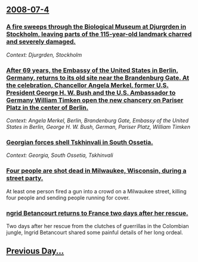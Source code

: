 ## [2008-07-4](/news/2008/07/4/index.md)

### [ A fire sweeps through the Biological Museum at Djurgrden in Stockholm, leaving parts of the 115-year-old landmark charred and severely damaged. ](/news/2008/07/4/a-fire-sweeps-through-the-biological-museum-at-djurgarden-in-stockholm-leaving-parts-of-the-115-year-old-landmark-charred-and-severely-dam.md)
_Context: Djurgrden, Stockholm_

### [ After 69 years, the Embassy of the United States in Berlin, Germany, returns to its old site near the Brandenburg Gate. At the celebration, Chancellor Angela Merkel, former U.S. President George H. W. Bush and the U.S. Ambassador to Germany William Timken open the new chancery on Pariser Platz in the center of Berlin. ](/news/2008/07/4/after-69-years-the-embassy-of-the-united-states-in-berlin-germany-returns-to-its-old-site-near-the-brandenburg-gate-at-the-celebration.md)
_Context: Angela Merkel, Berlin, Brandenburg Gate, Embassy of the United States in Berlin, George H. W. Bush, German, Pariser Platz, William Timken_

### [ Georgian forces shell Tskhinvali in South Ossetia. ](/news/2008/07/4/georgian-forces-shell-tskhinvali-in-south-ossetia.md)
_Context: Georgia, South Ossetia, Tskhinvali_

### [ Four people are shot dead in Milwaukee, Wisconsin, during a street party. ](/news/2008/07/4/four-people-are-shot-dead-in-milwaukee-wisconsin-during-a-street-party.md)
At least one person fired a gun into a crowd on a Milwaukee street, killing four people and sending people running for cover.

### [ ngrid Betancourt returns to France two days after her rescue. ](/news/2008/07/4/ingrid-betancourt-returns-to-france-two-days-after-her-rescue.md)
Two days after her rescue from the clutches of guerrillas in the Colombian jungle, Ingrid Betancourt shared some painful details of her long ordeal.

## [Previous Day...](/news/2008/07/3/index.md)


